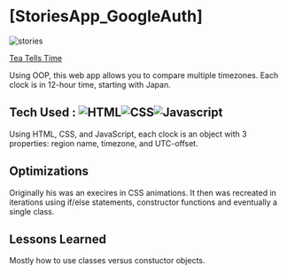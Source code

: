 # [StoriesApp_GoogleAuth]

![stories]([https://github.com/ControlAltTea/Clocks/blob/main/images/clocks.gif?raw=true](https://raw.githubusercontent.com/ControlAltTea/StoriesApp_GoogleAuth/main/images/StoriesApp.gif?token=GHSAT0AAAAAABUXB62D5NN2IIEFSS5OS7Z6YYD5O2A))

[Tea Tells Time](https://teatellstime.netlify.app/)

Using OOP, this web app allows you to compare multiple timezones. Each clock is in 12-hour time, starting with Japan.

## Tech Used : ![HTML](https://img.shields.io/badge/-HTML-orange?style=for-the-badge&logo=appveyor)![CSS](https://img.shields.io/badge/-CSS-green?style=for-the-badge&logo=appveyor)![Javascript](https://img.shields.io/badge/-Javascript-blue?style=for-the-badge&logo=appveyor)

Using HTML, CSS, and JavaScript, each clock is an object with 3 properties: region name, timezone, and UTC-offset.

## Optimizations

Originally his was an execires in CSS animations. It then was recreated in iterations using if/else statements, constructor functions and eventually a single class.

## Lessons Learned

Mostly how to use classes versus constuctor objects.
